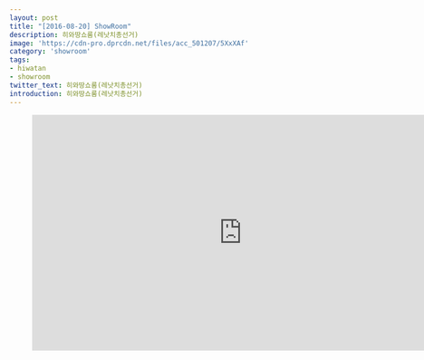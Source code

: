 ```yaml
---
layout: post
title: "[2016-08-20] ShowRoom"
description: 히와땅쇼룸(레낫치총선거)
image: 'https://cdn-pro.dprcdn.net/files/acc_501207/5XxXAf'
category: 'showroom'
tags:
- hiwatan
- showroom
twitter_text: 히와땅쇼룸(레낫치총선거)
introduction: 히와땅쇼룸(레낫치총선거)
---
```

<figure class="video_container">
<iframe width="740" height="416" src="https://serviceapi.nmv.naver.com/flash/convertIframeTag.nhn?vid=C2F6CDFE9A5D23615FDC21B5F5607C6293FE&outKey=V1290a10ba6209a7ab2e94cd4794503ca4c614a73e26735c9cf964cd4794503ca4c61" frameborder="no" scrolling="no"></iframe>
</figure>
